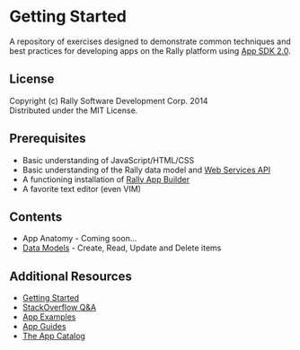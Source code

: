 # Getting Started

A repository of exercises designed to demonstrate common techniques and best practices for developing apps on the Rally platform using [App SDK 2.0](http://help.rallydev.com/apps/2.0rc3/doc/).

## License

Copyright (c) Rally Software Development Corp. 2014  
Distributed under the MIT License.

## Prerequisites

* Basic understanding of JavaScript/HTML/CSS
* Basic understanding of the Rally data model and [Web Services API](https://rally1.rallydev.com/slm/doc/webservice/)
* A functioning installation of [Rally App Builder](https://github.com/rallyapps/rally-app-builder)
* A favorite text editor (even VIM)

## Contents

* App Anatomy - Coming soon...
* [Data Models](data-models/) - Create, Read, Update and Delete items

## Additional Resources

* [Getting Started](http://help.rallydev.com/apps/2.0rc3/doc/#!/guide/getting_started)
* [StackOverflow Q&A](http://stackoverflow.com/questions/tagged/rally)
* [App Examples](http://help.rallydev.com/apps/2.0rc3/doc/#!/example)
* [App Guides](http://help.rallydev.com/apps/2.0rc3/doc/#!/guide)
* [The App Catalog](https://github.com/RallyApps/app-catalog)
